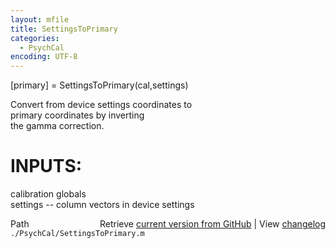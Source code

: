 ```yaml
---
layout: mfile
title: SettingsToPrimary
categories:
  - PsychCal
encoding: UTF-8
---
```


[primary] = SettingsToPrimary(cal,settings)  

Convert from device settings coordinates to  
primary coordinates by inverting  
the gamma correction.  

# INPUTS:  
  calibration globals  
  settings -- column vectors in device settings  


<div class="code_header" style="text-align:right;">
  <span style="float:left;">Path&nbsp;&nbsp;</span> <span class="counter">Retrieve <a href=
  "https://raw.github.com/Psychtoolbox-3/Psychtoolbox-3/beta/./PsychCal/SettingsToPrimary.m">current version from GitHub</a> | View <a href=
  "https://github.com/Psychtoolbox-3/Psychtoolbox-3/commits/beta/./PsychCal/SettingsToPrimary.m">changelog</a></span>
</div>
<div class="code">
  <code>./PsychCal/SettingsToPrimary.m</code>
</div>
